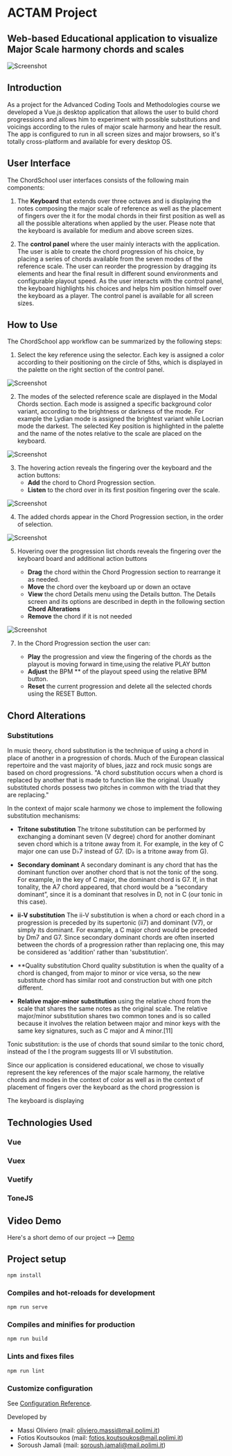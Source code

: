 # ACTAM Project 

## Web-based Educational application to visualize Major Scale harmony chords and scales 

![Screenshot](screenshots/mainWindow.png)

## Introduction

As a project for the Advanced Coding Tools and Methodologies course we developed a Vue.js desktop application that allows the user to build chord progressions and allows him to experiment with possible substitutions and voicings according to the rules of major scale harmony and hear the result. The app is configured to run in all screen sizes and major browsers, so it's totally cross-platform and available for every desktop OS.

## User Interface

The ChordSchool user interfaces consists of the following  main components:
1. The **Keyboard** that extends over three octaves and is displaying the notes composing the major scale of reference as well as  the placement of fingers over the it for the modal chords in their first position as well as all the possible alterations when applied by the user. Please note that the keyboard is available for medium and above screen sizes.

2. The **control panel** where the user mainly interacts with the application. The user is able to create the chord progression of his choice, by placing a series of chords available from the seven modes of the reference scale. The user can reorder the progression by dragging its elements and hear the final result in different sound environments and configurable playout speed. As the user interacts with the control panel, the keyboard highlights his choices and helps him position himself over the keyboard as a player. The control panel is available for all screen sizes.

## How to Use

The ChordSchool app workflow can be summarized by the following steps:

1. Select the key reference using the selector. Each key is assigned a color 
according to their positioning on the circle of 5ths, which is displayed in the palette on the right section of the control panel.  

![Screenshot](screenshots/referenceKey.png)

2. The modes of the selected reference scale are displayed in the Modal Chords section. 
Each mode is assigned a specific background color variant, according to the brightness or darkness of the mode.
For example the Lydian mode is assigned the brightest variant while Locrian mode the darkest.
The selected Key position is highlighted in the palette and the name of the notes relative to the scale are placed on the keyboard. 

![Screenshot](screenshots/modalChords.png)

3. The hovering action reveals the fingering over the keyboard and the action buttons:
    * **Add** the chord to Chord Progression section.
    * **Listen** to the chord over in its first position fingering over the scale.

![Screenshot](screenshots/fingeringAndActions.png)
 
4. The added chords appear in the Chord Progression section, in the order of selection.

![Screenshot](screenshots/chordProgressionSimple.png)

5. Hovering over the progression list chords reveals the fingering over the keyboard board and additional action buttons

   * **Drag** the chord within the Chord Progression section to rearrange it as needed.
   * **Move** the chord over the keyboard up or down an octave
   * **View** the chord Details menu using the Details button. The Details screen and its options are described in depth in the following section **Chord Alterations**  
   * **Remove** the chord if it is not needed
    
![Screenshot](screenshots/experimentChord.png)

7. In the Chord Progression section the user can: 

    * **Play** the progression and view the fingering of the chords as the playout is moving forward in time,using the relative PLAY button
    + **Adjust** the BPM ** of the playout speed using the relative BPM button. 
    * **Reset** the current progression and delete all the selected chords using the RESET Button.

## Chord Alterations

### Substitutions
In music theory, chord substitution is the technique of using a chord in place of another in a progression of chords. Much of the European classical repertoire and the vast majority of blues, jazz and rock music songs are based on chord progressions. "A chord substitution occurs when a chord is replaced by another that is made to function like the original. Usually substituted chords possess two pitches in common with the triad that they are replacing."

In the context of major scale harmony we chose to implement the following substitution mechanisms:
 
* **Tritone substitution**
The tritone substitution can be performed by exchanging a dominant seven (V degree) chord for another dominant seven chord which is a tritone away from it. For example, in the key of C major one can use D♭7 instead of G7. (D♭ is a tritone away from G).

* **Secondary dominant**
A secondary dominant is any chord that has the dominant function over another chord that is not the tonic of the song.
For example, in the key of C major, the dominant chord is G7. If, in that tonality, the A7 chord appeared, that chord would be a “secondary dominant”, since it is a dominant that resolves in D, not in C (our tonic in this case).

* **ii-V substitution**
The ii-V substitution is when a chord or each chord in a progression is preceded by its supertonic (ii7) and dominant (V7), or simply its dominant. For example, a C major chord would be preceded by Dm7 and G7. Since secondary dominant chords are often inserted between the chords of a progression rather than replacing one, this may be considered as 'addition' rather than 'substitution'.

* **Quality substitution
Chord quality substitution is when the quality of a chord is changed, from major to minor or vice versa, so the new substitute chord has similar root and construction but with one pitch different. 

* **Relative major-minor substitution** using the relative chord from the scale that shares the same notes as the original scale. 
The relative major/minor substitution shares two common tones and is so called because it involves the relation between major and minor keys with the same key signatures, such as C major and A minor.[11]


Tonic substitution: is the use of chords that sound similar to the tonic chord, instead of the I the program suggests III or VI substitution. 

Since our application is considered educational, we chose to visually represent the key references of the major scale harmony, the relative chords and modes in the context of color as well as in the context of placement of fingers over the keyboard as the chord progression is 


The keyboard is displaying

## Technologies Used

### Vue

### Vuex

### Vuetify

### ToneJS



## Video Demo
Here's a short demo of our project --> [Demo]()


## Project setup
```
npm install
```

### Compiles and hot-reloads for development
```
npm run serve
```

### Compiles and minifies for production
```
npm run build
```

### Lints and fixes files
```
npm run lint
```

### Customize configuration
See [Configuration Reference](https://cli.vuejs.org/config/).

Developed by
- Massi Oliviero (mail: oliviero.massi@mail.polimi.it)
- Fotios Koutsoukos (mail: fotios.koutsoukos@mail.polimi.it)
- Soroush Jamali (mail: soroush.jamali@mail.polimi.it)
